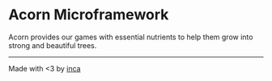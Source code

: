 # Acorn Microframework

Acorn provides our games with essential nutrients to help them grow into strong and beautiful trees.

---

Made with <3 by [inca](https://github.com/inca)
